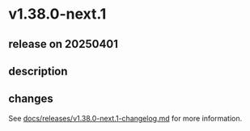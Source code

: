 # v1.38.0-next.1

## release on 20250401
## description
## changes
See <a href="https://github.com/backstage/backstage/blob/master/docs/releases/v1.38.0-next.1-changelog.md">docs/releases/v1.38.0-next.1-changelog.md</a> for more information.

